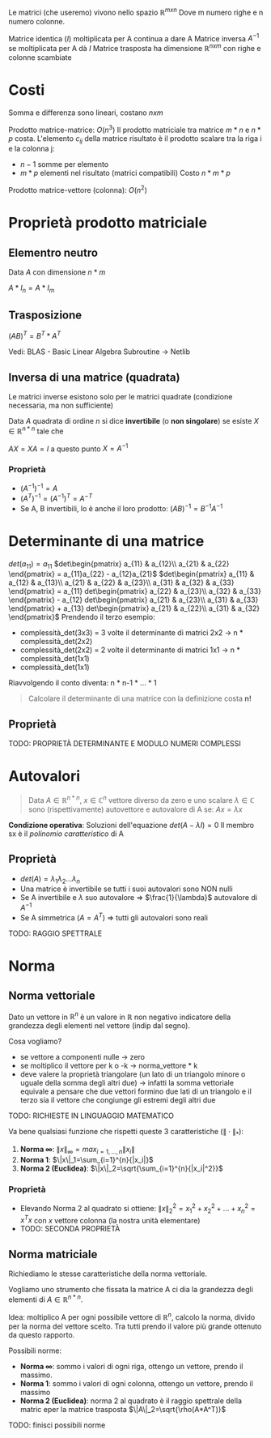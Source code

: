 Le matrici (che useremo) vivono nello spazio $\mathbb{R}^{mxn}$
Dove m numero righe e n numero colonne.

Matrice identica ($I$) moltiplicata per A continua a dare A
Matrice inversa $A^{-1}$ se moltiplicata per A dà $I$
Matrice trasposta ha dimensione $\mathbb{R}^{nxm}$ con righe e colonne scambiate

# Costi
Somma e differenza sono lineari, costano $nxm$

Prodotto matrice-matrice: $O(n^3)$
Il prodotto matriciale tra matrice $m*n$ e $n*p$ costa. L'elemento $c_{ij}$ della matrice risultato è il prodotto scalare tra la riga i e la colonna j:
- $n-1$ somme per elemento
- $m*p$ elementi nel risultato (matrici compatibili)
Costo $n*m*p$

Prodotto matrice-vettore (colonna): $O(n^2)$

# Proprietà prodotto matriciale
## Elementro neutro
Data $A$ con dimensione $n*m$

$A*I_n = A*I_m$

## Trasposizione
$(AB)^T = B^T*A^T$

Vedi: BLAS - Basic Linear Algebra Subroutine -> Netlib

## Inversa di una matrice (quadrata)
Le matrici inverse esistono solo per le matrici quadrate (condizione necessaria, ma non sufficiente)

Data $A$ quadrata di ordine $n$ si dice **invertibile** (o **non singolare**) se esiste $X\in\mathbb{R}^{n*n}$ tale che

$AX=XA=I$ a questo punto $X=A^{-1}$

### Proprietà
- $(A^{-1})^{-1} = A$
- $(A^{T})^{-1}=(A^{-1})^{T}=A^{-T}$
- Se A, B invertibili, lo è anche il loro prodotto: $(AB)^{-1} = B^{-1}A^{-1}$

# Determinante di una matrice
$det(a_{11}) = a_{11}$
$det\begin{pmatrix}   a_{11} & a_{12}\\ a_{21} & a_{22} \end{pmatrix} = a_{11}a_{22} - a_{12}a_{21}$
$det\begin{pmatrix}   a_{11} & a_{12} & a_{13}\\ a_{21} & a_{22} & a_{23}\\ a_{31} & a_{32} & a_{33} \end{pmatrix} = a_{11} det\begin{pmatrix}   a_{22} & a_{23}\\ a_{32} & a_{33} \end{pmatrix} - a_{12} det\begin{pmatrix}   a_{21} & a_{23}\\ a_{31} & a_{33} \end{pmatrix} + a_{13} det\begin{pmatrix}   a_{21} & a_{22}\\ a_{31} & a_{32} \end{pmatrix}$
Prendendo il terzo esempio:
- complessità_det(3x3) = 3 volte il determinante di matrici 2x2 -> n * complessità_det(2x2)
- complessità_det(2x2) = 2 volte il determinante di matrici 1x1 -> n * complessità_det(1x1)
- complessità_det(1x1)

Riavvolgendo il conto diventa: n * n-1 * ... * 1

>Calcolare il determinante di una matrice con la definizione costa **n!**

## Proprietà
TODO: PROPRIETÀ DETERMINANTE E MODULO NUMERI COMPLESSI

# Autovalori
>Data $A\in \mathbb{R}^{n*n}$, $x\in \mathbb{C}^n$ vettore diverso da zero e uno scalare $\lambda \in \mathbb{C}$ sono (rispettivamente) autovettore e autovalore di A se: $Ax=\lambda x$

**Condizione operativa**:
Soluzioni dell'equazione $det(A-\lambda I)=0$
Il membro sx è il *polinomio caratteristico* di A

## Proprietà
- $det(A) = \lambda_1 \lambda_2 ...  \lambda_n$
- Una matrice è invertibile se tutti i suoi autovalori sono NON nulli
- Se A invertibile e $\lambda$ suo autovalore => $\frac{1}{\lambda}$ autovalore di $A^{-1}$
- Se A simmetrica ($A = A^T$) => tutti gli autovalori sono reali

TODO: RAGGIO SPETTRALE

# Norma
## Norma vettoriale
Dato un vettore in $\mathbb{R}^n$ è un valore in $\mathbb{R}$ non negativo indicatore della grandezza degli elementi nel vettore (indip dal segno).

Cosa vogliamo?
- se vettore a componenti nulle -> zero
- se moltiplico il vettore per k o -k -> norma_vettore * k
- deve valere la proprietà triangolare (un lato di un triangolo minore o uguale della somma degli altri due) -> infatti la somma vettoriale equivale a pensare che due vettori formino due lati di un triangolo e il terzo sia il vettore che congiunge gli estremi degli altri due

TODO: RICHIESTE IN LINGUAGGIO MATEMATICO

Va bene qualsiasi funzione che rispetti queste 3 caratteristiche ($\|\cdot\|_{*}$):
1. **Norma $\infty$**: $\|x\|_{\infty} = max_{i=1, ..., n}{\|x_i\|}$
2. **Norma 1**: $\|x\|_1=\sum_{i=1}^{n}{|x_i|}$
3. **Norma 2 (Euclidea)**: $\|x\|_2=\sqrt{\sum_{i=1}^{n}{|x_i|^2}}$

### Proprietà
- Elevando Norma 2 al quadrato si ottiene: $\|x\|_2^2=x_1^2+x_2^2+...+x_n^2=x^Tx$ con _x_ vettore colonna (la nostra unità elementare)
- TODO: SECONDA PROPRIETÀ

## Norma matriciale
Richiediamo le stesse caratteristiche della norma vettoriale.

Vogliamo uno strumento che fissata la matrice A ci dia la grandezza degli elementi di $A\in\mathbb{R}^{n*n}$.

Idea: moltiplico A per ogni possibile vettore di $\mathbb{R}^n$, calcolo la norma, divido per la norma del vettore scelto. Tra tutti prendo il valore più grande ottenuto da questo rapporto.

Possibili norme:
- **Norma $\infty$**: sommo i valori di ogni riga, ottengo un vettore, prendo il massimo.
- **Norma 1**: sommo i valori di ogni colonna, ottengo un vettore, prendo il massimo
- **Norma 2 (Euclidea)**: norma 2 al quadrato è il raggio spettrale della matric eper la matrice trasposta $\|A\|_2=\sqrt{\rho(A*A^T)}$

TODO: finisci possibili norme